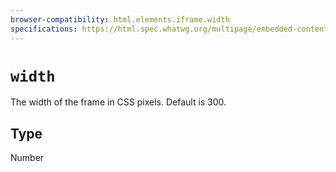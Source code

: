 ```yaml
---
browser-compatibility: html.elements.iframe.width
specifications: https://html.spec.whatwg.org/multipage/embedded-content-other.html#attr-dim-width
---
```


# `width`

The width of the frame in CSS pixels. Default is 300.

## Type

Number
